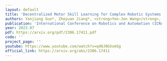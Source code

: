 ```yaml
---
layout: default
title: 'Decentralized Motor Skill Learning for Complex Robotic Systems'
authors: Yanjiang Guo*, Zheyuan Jiang*, <strong>Yen-Jen Wang</strong>, Jingyue Gao, Jianyu Chen
publication: 'International Conference on Robotics and Automation (ICRA), 2024<br>Robotics and Automation Letters (RA-L), 2023<br><strong><font color="#FF0000">Oral Presentation</font></strong>'
year: 2023.07
pdf: https://arxiv.org/pdf/2306.17411.pdf
code: ''
project_page: ''
youtube: https://www.youtube.com/watch?v=q48J0GVxmSg
official_link: https://arxiv.org/abs/2306.17411
---
```

